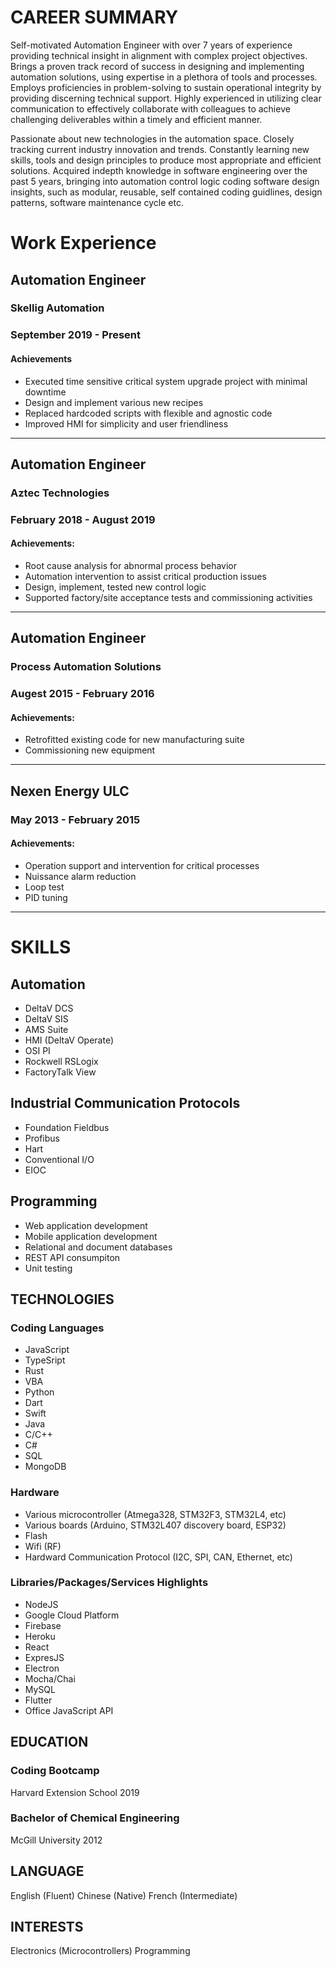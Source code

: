# CAREER SUMMARY

Self-motivated Automation Engineer with over 7 years of experience providing technical insight in alignment with complex project objectives. Brings a proven track record of success in designing and implementing automation solutions, using expertise in a plethora of tools and processes. Employs proficiencies in problem-solving to sustain operational integrity by providing discerning technical support. Highly experienced in utilizing clear communication to effectively collaborate with colleagues to achieve challenging deliverables within a timely and efficient manner.

Passionate about new technologies in the automation space. Closely tracking current industry innovation and trends. Constantly learning new skills, tools and design principles to produce most appropriate and efficient solutions. Acquired indepth knowledge in software engineering over the past 5 years, bringing into automation control logic coding software design insights, such as modular, reusable, self contained coding guidlines, design patterns, software maintenance cycle etc.

# Work Experience

## Automation Engineer

### Skellig Automation

### September 2019 - Present

#### Achievements

-   Executed time sensitive critical system upgrade project with minimal downtime
-   Design and implement various new recipes
-   Replaced hardcoded scripts with flexible and agnostic code
-   Improved HMI for simplicity and user friendliness

---

## Automation Engineer

### Aztec Technologies

### February 2018 - August 2019

#### Achievements:

-   Root cause analysis for abnormal process behavior
-   Automation intervention to assist critical production issues
-   Design, implement, tested new control logic
-   Supported factory/site acceptance tests and commissioning activities

---

## Automation Engineer

### Process Automation Solutions

### Augest 2015 - February 2016

#### Achievements:

-   Retrofitted existing code for new manufacturing suite
-   Commissioning new equipment

---

## Nexen Energy ULC

### May 2013 - February 2015

#### Achievements:

-   Operation support and intervention for critical processes
-   Nuissance alarm reduction
-   Loop test
-   PID tuning

---

# SKILLS

## Automation

-   DeltaV DCS
-   DeltaV SIS
-   AMS Suite
-   HMI (DeltaV Operate)
-   OSI PI
-   Rockwell RSLogix
-   FactoryTalk View

## Industrial Communication Protocols

-   Foundation Fieldbus
-   Profibus
-   Hart
-   Conventional I/O
-   EIOC

## Programming

-   Web application development
-   Mobile application development
-   Relational and document databases
-   REST API consumpiton
-   Unit testing

## TECHNOLOGIES

### Coding Languages

-   JavaScript
-   TypeSript
-   Rust
-   VBA
-   Python
-   Dart
-   Swift
-   Java
-   C/C++
-   C#
-   SQL
-   MongoDB

### Hardware

-   Various microcontroller (Atmega328, STM32F3, STM32L4, etc)
-   Various boards (Arduino, STM32L407 discovery board, ESP32)
-   Flash
-   Wifi (RF)
-   Hardward Communication Protocol (I2C, SPI, CAN, Ethernet, etc)

### Libraries/Packages/Services Highlights

-   NodeJS
-   Google Cloud Platform
-   Firebase
-   Heroku
-   React
-   ExpresJS
-   Electron
-   Mocha/Chai
-   MySQL
-   Flutter
-   Office JavaScript API

## EDUCATION

### Coding Bootcamp

Harvard Extension School
2019

### Bachelor of Chemical Engineering

McGill University
2012

## LANGUAGE

English (Fluent)
Chinese (Native)
French (Intermediate)

## INTERESTS

Electronics (Microcontrollers)
Programming
